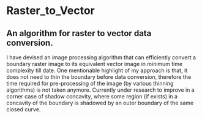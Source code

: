 # Raster_to_Vector
## An algorithm for raster to vector data conversion.
I have devised an image processing algorithm that can efficiently convert a boundary raster image to its equivalent vector image in minimum time complexity till date.
One mentionable highlight of my approach is that, it does not need to thin the boundary before data conversion, therefore the time required for pre-processing of the image (by various thinning algorithms) is not taken anymore.
Currently under research to improve in a corner case of shadow concavity, where some region (if exists) in a concavity of the boundary is shadowed by an outer boundary of the same closed curve.
